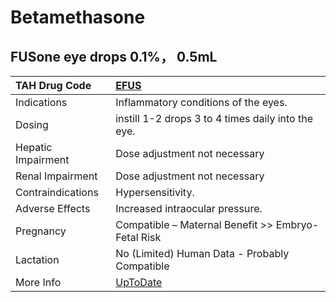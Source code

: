 # Betamethasone

## FUSone eye drops 0.1%， 0.5mL

| TAH Drug Code      | [EFUS](https://www.tahsda.org.tw/drugs/hissearch.php?drug_code=EFUS)         |
|:-------------------|:-----------------------------------------------------------------------------|
| Indications        | Inflammatory conditions of the eyes.                                         |
| Dosing             | instill 1-2 drops 3 to 4 times daily into the eye.                           |
| Hepatic Impairment | Dose adjustment not necessary                                                |
| Renal Impairment   | Dose adjustment not necessary                                                |
| Contraindications  | Hypersensitivity.                                                            |
| Adverse Effects    | Increased intraocular pressure.                                              |
| Pregnancy          | Compatible – Maternal Benefit >> Embryo-Fetal Risk                           |
| Lactation          | No (Limited) Human Data - Probably Compatible                                |
| More Info          | [UpToDate](https://www.uptodate.com/contents/betamethasone-drug-information) |


